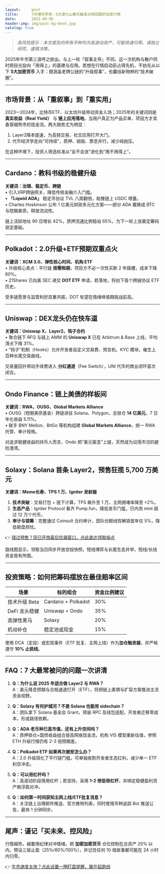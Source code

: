```yaml
---
layout:     post
title:      7月埋伏早鳥：5大潜力山寨币瞄准10倍回报的加密行情
date:       2025-09-05
header-img: img/post-bg-desk.jpg
catalog: true
---
```


> *高风险提示：本文提及的所有币种均为高波动资产，可能快速归零。请独立研究、谨慎决策。*

2025年牛市第三浪呼之欲出。与上一轮「叙事主导」不同，这一次机构与散户同时把目光投向「用得上」的基建与应用。若想在行情启动前占得先机，不妨先从以下 **5大加密货币** 入手：既涵盖老牌公链的“升级叙事”，也囊括新物种的“技术破圈”。  

---

## 市场背景：从「重叙事」到「重实用」  
2023—2024年，比特币ETF、以太坊升级带动资金入场；2025年的关键词则是 **真实收益（Real Yield）** 与 **链上应用落地**。当用户真正为产品买单，项目方才具备穿越熊市的现金流。两大趋势尤为明显：  
1. Layer2降本提速，为高频交易、社交应用打开大门。  
2. 代币经济学走向“可持续”，质押、销毁、票息并行，减少纯抛压。  

在这种环境下，投资人筛选标准从“会不会涨”进化到“用不用得上”。  

---

## Cardano：教科书级的稳健升级  
**关键词：治理、稳定币、跨链**  
• 引入XRP跨链网关，降低传统金融介入门槛。  
• **「Liqwid ADA」** 稳定币协议 TVL 八周翻倍，助推链上 USDC 增量。  
• Charles Hoskinson 公布 1 亿美元财政多元化方案——部分 ADA 置换成 BTC 与短期美债，释放流动性。  

链上活跃地址 90 日增长 42%，质押流通比例稳站 65%，为下一轮上涨奠定筹码锁定基础。  

---

## Polkadot：2.0升级+ETF预期双重点火  
**关键词：XCM 3.0、弹性核心时间、机构 ETF**  
• 升级核心卖点：平行链 **按需租期**，项目方不必一次性买断 2 年插槽，成本下降 60%。  
• 21Shares 已向美 SEC 递交 **DOT ETF** 申请，若落地，将创下首个跨链协议 ETF 历史。  

受多链愿景与监管利好双重共振，DOT 有望在情绪峰值期挑战前高。  

---

## Uniswap：DEX龙头仍在快车道  
**关键词：Uniswap X、Layer2、钩子合约**  
• 聚合链下 RFQ 与链上 AMM 的 **Uniswap X** 已在 Arbitrum & Base 上线，平均滑点下降 31%。  
• “钩子”机制（Hooks）允许开发者自定义交易费、预言机、KYC 模块，催生上百种长尾交易曲线。  

交易量回升带动手续费进入 **分红通道**（Fee Switch），UNI 代币的商业闭环首次闭合。  

---

## Ondo Finance：链上美债的样板间  
**关键词：RWA、OUSG、Global Markets Alliance**  
• OUSG（短期美债基金）跨链进驻 Solana、Polygon，总锁仓 **14 亿美元**，7 日年化收益 5.11%。  
• 联手 BNY Mellon、BitGo 等机构组建 **Global Markets Alliance**，统一 RWA 托管、审计规格。  

对追求稳健收益的持币人而言，Ondo 把“美元窖息”上链，天然成为动荡市况的避险港湾。  

---

## Solaxy：Solana 首条 Layer2，预售狂揽 5,700 万美元  
**关键词：Meme长寿、TPS 1 万、Igniter 发射器**  
1. **技术突破**：交易打包 + 链下计算，TPS 飙升至 1 万，主网拥堵率降至 <2%。  
2. **生态产品**：Igniter Protocol 看齐 Pump.fun，降低发币门槛，已内测 mint 超过 12 万个代币。  
3. **审计与锁筹**：完整通过 Coinsult 合约审计，团队份额线性解锁首年仅 5%，降低砸盘担忧。  

👉 [错过预售？现已开放最后捡漏窗口，点此直达领取端点](https://okxdog.com/)  

路线图显示，领取当日同步开放空投快照，短线博弈与长尾生态并举，短线/长线资金皆有所图。  

---

## 投资策略：如何把筹码摆放在最佳赔率区间  
| 场景 | 标的组合 | 资金比例建议 |
|---|---|---|
| 技术升级 Beta | Cardano + Polkadot | 30% |
| DeFi 龙头稳健 | Uniswap + Ondo | 35% |
| 高弹性黑马 | Solaxy | 20% |
| 机动补仓 | 稳定池或现金 | 15% |

使用 DCA（定投）或宏观事件（ETF 批复、主网上线）作为**加仓触发器**，并严格遵守 **10% 止损线**。  

---

## FAQ：7 大最常被问的问题一次讲清  
1. **Q：为什么说 2025 年适合做 Layer2 与 RWA？**  
   A：美元降息预期与合规通道打开（ETF），将把链上美債与扩容方案推进主流资金视野。  

2. **Q：Solaxy 有何护城河？不是 Solana 也能用 sidechain？**  
   A：团队拿下 Solana 基金会 Grant，预装 RPC 及钱包适配，开发者迁移零成本，形成路径依赖。  

3. **Q：ADA 老币种已高市值，还有上升空间吗？**  
   A：质押锁仓+国债收益组合提高网络现金流，机构 VIS 模型重新估值，参照 ETH 升级行情仍有 2-3 倍预期差。  

4. **Q：Polkadot ETF 如果再次被拒怎么办？**  
   A：2.0 升级简化了平行链门槛，可单独收割开发者生态红利，减少单一 ETF 利空冲击。  

5. **Q：可以用杠杆吗？**  
   A：高波动阶段慎用杠杆；若坚持，采用 **1-2 倍低倍杠杆**，并绑定稳健盈利资产做浮盈对冲。  

6. **Q：如何第一时间获知主网上线/ETF批复消息？**  
   A：关注链上治理邮件推送、官方推特列表，同时使用币种追踪 Bot 推送公告，最快 1 分钟同步。  

---

## 尾声：谨记「买未来、控风险」  
行情越热，越要用纪律对冲情绪。把 **加密加密货币** 仓位控制在总资产 20% 以内，预设三层止盈（25%/60%/100%），并记住任何 10 倍故事都可能在 24 小时内归零。  

👉 [牛市速度太快？点此设置一圈盯盘提醒，赢在起跑线](https://okxdog.com/)